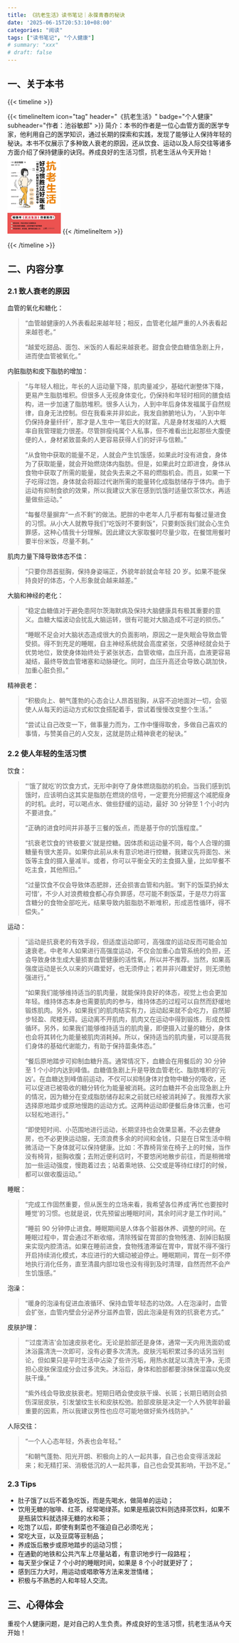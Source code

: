 ```yaml
---
title: 《抗老生活》读书笔记｜永葆青春的秘诀
date: '2025-06-15T20:53:10+08:00'
categories: "阅读"
tags: ["读书笔记", "个人健康"]
# summary: "xxx"
# draft: false
---
```


## 一、关于本书

{{< timeline >}}

{{< timelineItem icon="tag" header="《抗老生活》" badge="个人健康" subheader="作者：池谷敏郎" >}}
简介：本书的作者是一位心血管方面的医学专家，他利用自己的医学知识，通过长期的探索和实践，发现了能够让人保持年轻的秘诀。本书不仅展示了多种致人衰老的原因，还从饮食、运动以及人际交往等诸多方面介绍了保持健康的诀窍。养成良好的生活习惯，抗老生活从今天开始！
<img src="./cover.jpg" width="120" alt="book cover">
{{< /timelineItem >}}

{{< /timeline >}}

## 二、内容分享

### 2.1 致人衰老的原因

血管的氧化和糖化：

> “血管越健康的人外表看起来越年轻；相反，血管老化越严重的人外表看起来越苍老。”
>
> “越爱吃甜品、面包、米饭的人看起来越衰老。甜食会使血糖值急剧上升，进而使血管被氧化。”

内脏脂肪和皮下脂肪的增加：

> “与年轻人相比，年长的人运动量下降，肌肉量减少，基础代谢整体下降，更易产生脂肪堆积。但很多人无视身体变化，仍保持和年轻时相同的膳食结构，进一步加速了脂肪堆积。很多人认为，人到中年后身体发福属于自然规律，自身无法控制。但在我看来并非如此，我发自肺腑地认为，‘人到中年仍保持身量纤纤’，那才是人生中一笔巨大的财富。凡是身材发福的人大概率自我管理能力很差。尽管胖瘦纯属个人私事，但不难看出比起那些大腹便便的人，身材紧致苗条的人更容易获得人们的好评与信赖。”
>
> “从食物中获取的能量不足，人就会产生饥饿感，如果此时没有进食，身体为了获取能量，就会开始燃烧体内脂肪。但是，如果此时立即进食，身体从食物中获取了所需的能量，就会失去来之不易的燃脂机会。而且，如果一下子吃得过饱，身体就会将超过代谢所需的能量转化成脂肪储存于体内。由于运动有抑制食欲的效果，所以我建议大家在感到饥饿时适量饮茶饮水，再适量做些运动。”
>
> “每餐尽量摒弃“一点不剩”的做法。肥胖的中老年人几乎都有每餐过量进食的习惯。从小大人就教导我们“吃饭时不要剩饭”，只要剩饭我们就会心生负罪感，这种心情我十分理解。因此建议大家取餐时尽量少取，在餐馆用餐时要半份米饭，尽量不剩。”

肌肉力量下降导致体态不佳：

> “只要你昂首挺胸，保持身姿端正，外貌年龄就会年轻 20 岁。如果不能保持良好的体态，个人形象就会越来越差。”

大脑和神经的老化：

> “稳定血糖值对于避免患阿尔茨海默病及保持大脑健康具有极其重要的意义。血糖大幅波动会扰乱大脑运转，很有可能对大脑造成不可逆的损伤。”
>
> “睡眠不足会对大脑状态造成很大的负面影响，原因之一是失眠会导致血管受损。得不到充足的睡眠，自主神经系统就会高度紧张，交感神经就会处于优势地位，致使身体始终处于紧张状态，血管收缩，血压升高，血液更容易凝结，最终导致血管堵塞和动脉硬化。同时，血压升高还会导致心跳加快，加重心脏负担。”

精神衰老：

> “积极向上、朝气蓬勃的心态会让人昂首挺胸，从容不迫地面对一切，会驱使人从每天的运动方式和饮食搭配着手，尝试着慢慢改变整个生活。”
>
> “尝试让自己改变一下，做事量力而为，工作中懂得取舍，多做自己喜欢的事情，与赞美自己的人交友，这就是防止精神衰老的秘诀。”

### 2.2 使人年轻的生活习惯

饮食：

> “‘饿了就吃’的饮食方式，无形中剥夺了身体燃烧脂肪的机会。当我们感到饥饿时，应该明白这其实是脂肪在燃烧的信号，一定要充分把握这个减肥瘦身的时机。此时，可以喝点水、做些舒缓的运动，最好 30 分钟至 1 个小时内不要进食。”
>
> “正确的进食时间并非基于三餐的饭点，而是基于你的饥饿程度。”
>
> “抗衰老饮食的‘终极要义’就是控糖。因体质和运动量不同，每个人合理的摄糖量有很大差异。如果你此前从未有意识地进行控糖，我建议先将面包、米饭等主食的摄入量减半。或者，你可以平衡全天的主食摄入量，比如早餐不吃主食，其他照旧。”
>
> “过量饮食不仅会导致体态肥胖，还会损害血管和内脏。‘剩下的饭菜扔掉太可惜’，不少人对浪费粮食都心存负罪感，尽可能不剩饭菜，于是尽力将富含糖分的食物全部吃光，结果导致内脏脂肪不断堆积，形成恶性循环，得不偿失。”

运动：

> “运动是抗衰老的有效手段，但适度运动即可，高强度的运动反而可能会加速衰老。中老年人如果进行高强度运动，不仅会加重心血管系统的负担，还会导致身体生成大量损害血管健康的活性氧，所以并不推荐。当然，如果高强度运动是长久以来的兴趣爱好，也无须停止；若并非兴趣爱好，则无须勉强进行。”
>
> “如果我们能够维持适当的肌肉量，就能保持良好的体态，视觉上也会更加年轻。维持体态本身也需要肌肉的参与，维持体态的过程可以自然而舒缓地锻炼肌肉。另外，如果我们的肌肉结实有力，运动起来就不会吃力，自然脚步轻盈、爬楼无碍。运动离不开肌肉，肌肉又在运动中得到锻炼，形成良性循环。另外，如果我们能够维持适当的肌肉量，即便摄入过量的糖分，身体也会将其转化为能量被肌肉消耗掉。所以，保持适当的肌肉量，可以提高我们身体的基础代谢能力，有助于保持苗条体态。”
>
> “餐后原地踏步可抑制血糖升高。通常情况下，血糖会在用餐后的 30 分钟至 1 个小时内达到峰值。血糖值急剧上升是导致血管老化、脂肪堆积的‘元凶’。在血糖达到峰值前运动，不仅可以抑制身体对食物中糖分的吸收，还可以促进已被吸收的糖分转化为能量被消耗。这时血糖并不会出现急剧上升的情况，因为糖分在变成脂肪储存起来之前就已经被消耗掉了。我推荐大家选择原地踏步或原地慢跑的运动方式。这两种运动即便餐后身体沉重，也可以轻松地进行。”
>
> “即使短时间、小范围地进行运动，长期坚持也会效果显著。不必去健身房，也不必更换运动服，无须浪费多余的时间和金钱，只是在日常生活中稍微活动一下身体就可以保持健康。比如：不靠椅背坐在椅子上的时候，当作没有椅背，挺胸收腹；去附近便利店时，不要悠闲地散步前往，而是稍微增加一些运动强度，慢跑着过去；站着乘地铁、公交或是等待红绿灯的时候，都可以做收腹运动。”

睡眠：

> “完成工作固然重要，但从医生的立场来看，我希望各位养成‘再忙也要按时睡觉’的习惯。也就是说，优先预留出睡眠时间，其余时间才是工作时间。”
>
> “睡前 90 分钟停止进食。睡眠期间是人体各个脏器休养、调整的时间。在睡眠过程中，胃会通过不断收缩，清除残留在胃部的食物残渣、刮掉旧黏膜来实现内腔清洁。如果在睡前进食，食物残渣滞留在胃中，胃就不得不强行开启持续消化模式，本应进行的大蠕动被迫停止。睡眠期间，胃在一刻不停地执行消化任务，直至清晨内部垃圾也没有得到及时清理，自然而然不会产生饥饿感。”

泡澡：

> “暖身的泡澡有促进血液循环、保持血管年轻态的功效。人在泡澡时，血管会扩张，血管内壁会分泌养分滋养血管，因此泡澡是有效的抗衰老方式。”

皮肤护理：

> “‘过度清洁’会加速皮肤老化。无论是脸部还是身体，通常一天内用洗面奶或沐浴露清洗一次即可，没有必要多次清洗。皮肤污垢积累过多的话另当别论，但如果只是平时生活中沾染了些许污垢，用热水就足以清洗干净，无须担心皮肤保湿成分会过多流失。沐浴后，身体和脸部都要涂抹保湿霜以免皮肤干燥。”
>
> “紫外线会导致皮肤衰老。短期日晒会使皮肤干燥、长斑；长期日晒则会损伤深层皮肤，引发皱纹生长和皮肤松弛。脸部皮肤是决定一个人外貌年龄最重要的因素，所以我建议男性也应尽可能地做好紫外线防护。”

人际交往：

> “一个人心态年轻，外表也会年轻。”
>
> “和朝气蓬勃、阳光开朗、积极向上的人一起共事，自己也会变得活泼起来；和无精打采、消极低沉的人一起共事，自己也会受其影响，干劲不足。”

### 2.3 Tips

- 肚子饿了以后不着急吃饭，而是先喝水，做简单的运动；
- 饮用无糖的咖啡、红茶，经常喝绿茶。如果是瓶装饮料则选择茶饮料，如果不是瓶装饮料就选择无糖的水和茶；
- 吃饱了以后，即使有剩菜也不强迫自己必须吃光；
- 常吃大豆，以及豆腐等豆制品；
- 养成饭后散步或原地踏步的运动习惯；
- 在通勤的地铁和公共汽车上尽量站着，有意识地步行一段路程；
- 每天至少保证 7 个小时的睡眠时间，如果是 8 个小时就更好了；
- 感到压力大时，用运动或唱歌等方法来发泄情绪；
- 积极与不熟悉的人和年轻人交流。

## 三、心得体会

重视个人健康问题，是对自己的人生负责。养成良好的生活习惯，抗老生活从今天开始！
